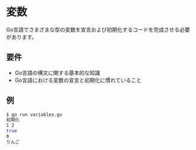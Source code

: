 # 変数

Go言語でさまざまな型の変数を宣言および初期化するコードを完成させる必要があります。

## 要件

- Go言語の構文に関する基本的な知識
- Go言語における変数の宣言と初期化に慣れていること

## 例

```sh
$ go run variables.go
初期化
1 2
true
0
りんご
```
